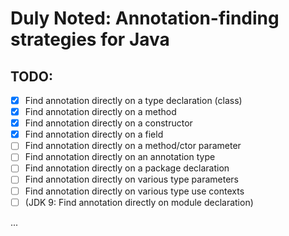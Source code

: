 # Duly Noted: Annotation-finding strategies for Java

## TODO:

- [x] Find annotation directly on a type declaration (class)
- [x] Find annotation directly on a method
- [x] Find annotation directly on a constructor
- [x] Find annotation directly on a field
- [ ] Find annotation directly on a method/ctor parameter
- [ ] Find annotation directly on an annotation type
- [ ] Find annotation directly on a package declaration
- [ ] Find annotation directly on various type parameters
- [ ] Find annotation directly on various type use contexts
- [ ] (JDK 9: Find annotation directly on module declaration)

...

